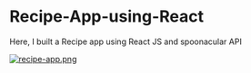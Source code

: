 # Recipe-App-using-React

<p>Here, I built a Recipe app using React JS and spoonacular API</p>

[![recipe-app.png](https://i.postimg.cc/5tkKJQMG/recipe-app.png)](https://mammasrecipe.netlify.app/)
